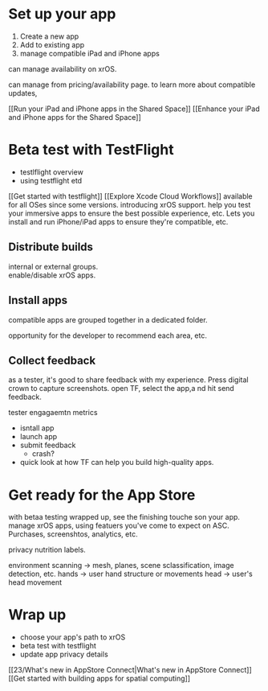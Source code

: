 # Set up your app
1.  Create a new app
2. Add to existing app
3. manage compatible iPad and iPhone apps

can manage availability on xrOS.

can manage from pricing/availability page.
to learn more about compatible updates,

[[Run your iPad and iPhone apps in the Shared Space]]
[[Enhance your iPad and iPhone apps for the Shared Space]]

# Beta test with TestFlight

* testlflight overview
* using testflight
etd


[[Get started with testflight]]
[[Explore Xcode Cloud Workflows]]
available for all OSes since some versions.
introducing xrOS support.
help you test your immersive apps to ensure the best possible experience, etc.  Lets you install and run iPhone/iPad apps to ensure they're compatible, etc.

## Distribute builds
internal or external groups.  
enable/disable xrOS apps.

## Install apps
compatible apps are grouped together in a dedicated folder.

opportunity for the developer to recommend each area, etc.
## Collect feedback
as a tester, it's good to share feedback with my experience.  Press digital crown to capture screenshots.  open TF, select the app,a nd hit send feedback.

tester engagaemtn metrics
* isntall app
* launch app
* submit feedback
	* crash?
* quick look at how TF can help you build high-quality apps.

# Get ready for the App Store

with betaa testing wrapped up, see the finishing touche son your app.  manage xrOS apps, using featuers you've come to expect on ASC.  Purchases, screenshtos, analytics, etc.

privacy nutrition labels.

environment scanning -> mesh, planes, scene sclassification, image detection, etc.
hands -> user hand structure or movements
head -> user's head movement

# Wrap up
* choose your app's path to xrOS
* beta test with testflight
* update app privacy details

[[23/What's new in AppStore Connect|What's new in AppStore Connect]]
[[Get started with building apps for spatial computing]]


